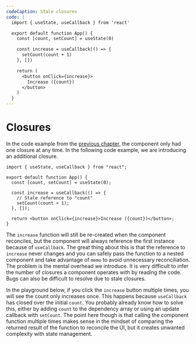 ```yaml
---
codeCaption: Stale closures
code: |
  import { useState, useCallback } from 'react'

  export default function App() {
    const [count, setCount] = useState(0)

    const increase = useCallback(() => {
      setCount(count + 1)
    }, [])

    return (
      <button onClick={increase}>
        Increase ({count})
      </button>
    )
  }
---
```


# Closures

In the code example from the [previous chapter](./), the component only had one closure at any time. In the following code example, we are introducing an additional closure.

```tsx
import { useState, useCallback } from "react";

export default function App() {
  const [count, setCount] = useState(0);

  const increase = useCallback(() => {
    // Stale reference to "count"
    setCount(count + 1);
  }, []);

  return <button onClick={increase}>Increase ({count})</button>;
}
```

The `increase` function will still be re-created when the component reconciles, but the component will always reference the first instance because of `useCallback`. The great thing about this is that the reference to `increase` never changes and you can safely pass the function to a nested component and take advantage of `memo` to avoid unnecessary reconciliation. The problem is the mental overhead we introduce. It is very difficult to infer the number of closures a component operates with by reading the code. Bugs can also be difficult to resolve due to stale closures.

In the playground below, if you click the `increase` button multiple times, you will see the count only increases once. This happens because `useCallback` has closed over the initial `count`. You probably already know how to solve this, either by adding `count` to the dependency array or using an update callback with `setCount`. The point here though is that calling the component function multiple times makes sense in the mindset of comparing the returned result of the function to reconcile the UI, but it creates unwanted complexity with state management.

<ClientOnly>
 <Playground />
</ClientOnly>
